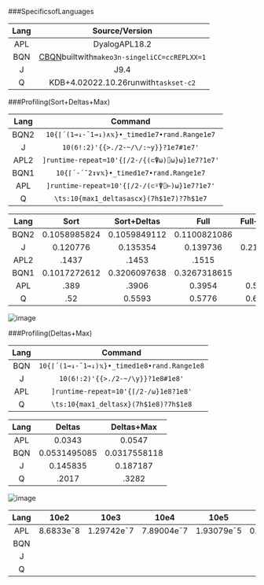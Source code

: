 ###SpecificsofLanguages

| Lang  |                                Source/Version                                 |
| :---: | :---------------------------------------------------------------------------: |
|  APL  |                                 DyalogAPL18.2                                 |
|  BQN  | [CBQN](https://github.com/dzaima/CBQN)builtwith`makeo3n-singeliCC=ccREPLXX=1` |
|   J   |                                     J9.4                                      |
|   Q   |                     KDB+4.02022.10.26runwith`taskset-c2`                      |

###Profiling(Sort+Deltas+Max)

| Lang  |                    Command                     |
| :---: | :--------------------------------------------: |
| BQN2  |  `10{⌈´(1⊸↓-¯1⊸↓)∧𝕩}•_timed1e7•rand.Range1e7`  |
|   J   |      `10(6!:2)'{{>./2-~/\/:~y}}?1e7#1e7'`      |
| APL2  | `]runtime-repeat=10'{⌈/2-/{(⊂⍒⍵)⌷⍵}⍵}1e7?1e7'` |
| BQN1  |    `10{⌈´-´˘2↕∨𝕩}•_timed1e7•rand.Range1e7`     |
|  APL  |  `]runtime-repeat=10'{⌈/2-/(⊂⍤⍒⌷⊢)⍵}1e7?1e7'`  |
|   Q   |    `\ts:10{max1_deltasascx}(7h$1e7)?7h$1e7`    |

| Lang  |     Sort     | Sort+Deltas  |     Full     | Full+Rand |
| :---: | :----------: | :----------: | :----------: | :-------: |
| BQN2  | 0.1058985824 | 0.1059849112 | 0.1100821086 |     -     |
|   J   |   0.120776   |   0.135354   |   0.139736   | 0.213386  |
| APL2  |    .1437     |    .1453     |    .1515     |           |
| BQN1  | 0.1017272612 | 0.3206097638 | 0.3267318615 |     -     |
|  APL  |     .389     |    .3906     |    0.3954    |  0.5625   |
|   Q   |     .52      |    0.5593    |    0.5776    |  0.6821   |

![image](https://user-images.githubusercontent.com/36027403/222619999-7088af3d-7f54-4861-82e3-86bc401f1c73.png)

###Profiling(Deltas+Max)

| Lang  |                   Command                   |
| :---: | :-----------------------------------------: |
|  BQN  | `10{⌈´(1⊸↓-¯1⊸↓)𝕩}•_timed1e8•rand.Range1e8` |
|   J   |      `10(6!:2)'{{>./2-~/\y}}?1e8#1e8'`      |
|  APL  |    `]runtime-repeat=10'{⌈/2-/⍵}1e8?1e8'`    |
|   Q   |    `\ts:10{max1_deltasx}(7h$1e8)?7h$1e8`    |

| Lang  |    Deltas    |  Deltas+Max  |
| :---: | :----------: | :----------: |
|  APL  |    0.0343    |    0.0547    |
|  BQN  | 0.0531495085 | 0.0317558118 |
|   J   |   0.145835   |   0.187187   |
|   Q   |    .2017     |    .3282     |

![image](https://user-images.githubusercontent.com/36027403/222620381-5d8470d6-932d-4df3-b5f3-d8aa636ee8d6.png)

| Lang  |   10e2    |    10e3    |    10e4    |    10e5    |      10e6      |     10e7     |     10e8      |
| :---: | :-------: | :--------: | :--------: | :--------: | :------------: | :----------: | :-----------: |
|  APL  | 8.6833e¯8 | 1.29742e¯7 | 7.89004e¯7 | 1.93079e¯5 | 0.000198865148 | 0.0049198039 | 0.04901409834 |
|  BQN  |           |            |            |            |                |              |               |
|   J   |           |            |            |            |                |              |               |
|   Q   |           |            |            |            |                |              |               |
